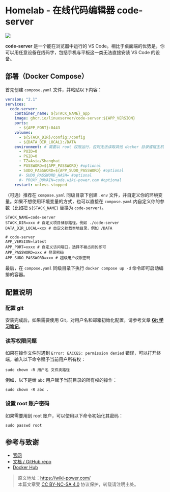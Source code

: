 # Homelab - 在线代码编辑器 code-server

![](https://img.wiki-power.com/d/wiki-media/img/202304132214418.png)

**code-server** 是一个能在浏览器中运行的 VS Code。相比于桌面端的优势是，你可以用任意设备在线码字，包括手机与平板这一类无法直接安装 VS Code 的设备。

## 部署（Docker Compose）

首先创建 `compose.yaml` 文件，并粘贴以下内容：

```yaml title="compose.yaml"
version: "2.1"
services:
  code-server:
    container_name: ${STACK_NAME}_app
    image: ghcr.io/linuxserver/code-server:${APP_VERSION}
    ports:
      - ${APP_PORT}:8443
    volumes:
      - ${STACK_DIR}/config:/config
      - ${DATA_DIR_LOCAL}:/DATA
    environment: # 需要以 root 权限运行，否则无法读取其他 docker 目录或宿主机 root 目录
      - PUID=0
      - PGID=0
      - TZ=Asia/Shanghai
      - PASSWORD=${APP_PASSWORD} #optional
      - SUDO_PASSWORD=${APP_SUDO_PASSWORD} #optional
      #- SUDO_PASSWORD_HASH= #optional
      #- PROXY_DOMAIN=code.wiki-power.com #optional
    restart: unless-stopped
```

（可选）推荐在 `compose.yaml` 同级目录下创建 `.env` 文件，并自定义你的环境变量。如果不想使用环境变量的方式，也可以直接在 `compose.yaml` 内自定义你的参数（比如把 `${STACK_NAME}` 替换为 `code-server`）。

```dotenv title=".env"
STACK_NAME=code-server
STACK_DIR=xxx # 自定义项目储存路径，例如 ./code-server
DATA_DIR_LOCAL=xxx # 自定义挂载本地目录，例如 /DATA

# code-server
APP_VERSION=latest
APP_PORT=xxxx # 自定义访问端口，选择不被占用的即可
APP_PASSWORD=xxx # 登录密码
APP_SUDO_PASSWORD=xxx # 超级用户权限密码

```

最后，在 `compose.yaml` 同级目录下执行 `docker compose up -d` 命令即可启动编排的容器。

## 配置说明

### 配置 git

安装完成后，如果需要使用 Git，对用户名和邮箱初始化配置，请参考文章 [**Git 学习笔记**](https://wiki-power.com/Git%E5%AD%A6%E4%B9%A0%E7%AC%94%E8%AE%B0#%E5%AE%89%E8%A3%85%E4%B8%8E%E9%85%8D%E7%BD%AE)。

### 读写权限问题

如果在操作文件时遇到 `Error: EACCES: permission denied` 错误，可以打开终端，输入以下命令赋予当前用户所有权：

```shell
sudo chown -R 用户名 文件夹路径
```

例如，以下是给 `abc` 用户赋予当前目录的所有权的操作：

```shell
sudo chown -R abc .
```

### 设置 root 账户密码

如果需要用到 root 账户，可以使用以下命令初始化其密码：

```shell
sudo passwd root
```

## 参考与致谢

- [官网](https://coder.com/docs/code-server/latest)
- [文档 / GitHub repo](https://github.com/linuxserver/docker-code-server)
- [Docker Hub](https://hub.docker.com/r/linuxserver/code-server)

> 原文地址：<https://wiki-power.com/>  
> 本篇文章受 [CC BY-NC-SA 4.0](https://creativecommons.org/licenses/by/4.0/deed.zh) 协议保护，转载请注明出处。

